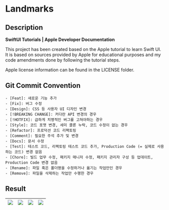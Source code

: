 # Landmarks

## Description

**SwiftUI Tutorials | Apple Developer Documentation**

This project has been created based on the Apple tutorial to learn Swift UI.
It is based on sources provided by Apple for educational purposes and my code amendments done by following the tutorial steps.

Apple license information can be found in the LICENSE folder.

## Git Commit Convention

```
- [Feat]: 새로운 기능 추가
- [Fix]: 버그 수정
- [Design]: CSS 등 사용자 UI 디자인 변경
- [!BREAKING CHANGE]: 커다란 API 변경의 경우
- [!HOTFIX]: 급하게 치명적인 버그를 고쳐야하는 경우
- [Style]: 코드 포맷 변경, 세미 콜론 누락, 코드 수정이 없는 경우
- [Refactor]: 프로덕션 코드 리팩토링
- [Comment]: 필요한 주석 추가 및 변경
- [Docs]: 문서 수정
- [Test]: 테스트 코드, 리팩토링 테스트 코드 추가, Production Code (= 실제로 사용하는 코드) 변경 없음
- [Chore]: 빌드 업무 수정, 패키지 매니저 수정, 패키지 관리자 구성 등 업데이트, Production Code 변경 없음
- [Rename]: 파일 혹은 폴더명을 수정하거나 옮기는 작업만인 경우
- [Remove]: 파일을 삭제하는 작업만 수행한 경우
```

## Result
|<img src="https://github.com/jphong1005/Landmarks/assets/52193695/cdfb7570-ff90-4ab0-aa45-1fcfc1aa01a6"></img>|<img src="https://github.com/jphong1005/Landmarks/assets/52193695/625fa9c9-20af-440b-a865-6e6ce3414d1a"></img>|<img src="https://github.com/jphong1005/Landmarks/assets/52193695/4295659a-41fc-49f4-ac93-eff2a59d6ad1"></img>|<img src="https://github.com/jphong1005/Landmarks/assets/52193695/c6703432-d20b-4bca-899c-8fe04048f86e"></img>
|:---:|:---:|:---:|:---:|

